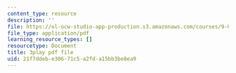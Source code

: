 ```yaml
---
content_type: resource
description: ''
file: https://ol-ocw-studio-app-production.s3.amazonaws.com/courses/9-00sc-introduction-to-psychology-fall-2011/21f7ddebe30671c5a2fda15bb3be8ea9_2fbrl6WoIyo.pdf
file_type: application/pdf
learning_resource_types: []
resourcetype: Document
title: 3play pdf file
uid: 21f7ddeb-e306-71c5-a2fd-a15bb3be8ea9
---
```

